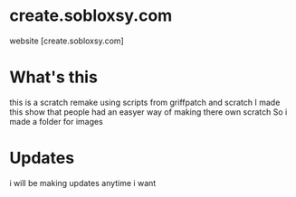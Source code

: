 # create.sobloxsy.com
website [create.sobloxsy.com]

# What's this
this is a scratch remake using scripts from griffpatch and scratch 
I made this show that people had an easyer way of making there own scratch
So i made a folder for images
 
 # Updates
 i will be making updates anytime i want
